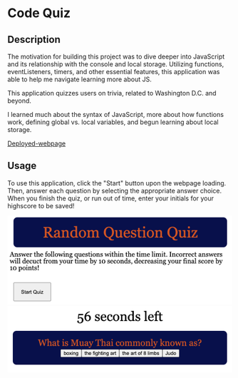 # Code Quiz

## Description

The motivation for building this project was to dive deeper into JavaScript and its relationship with the console and local storage. Utilizing functions, eventListeners, timers, and other essential features, this application was able to help me navigate learning more about JS.

This application quizzes users on trivia, related to Washington D.C. and beyond. 

I learned much about the syntax of JavaScript, more about how functions work, defining global vs. local variables, and begun learning about local storage. 

[Deployed-webpage](https://lparr30.github.io/code-quiz/)

## Usage

To use this application, click the "Start" button upon the webpage loading. Then, answer each question by selecting the appropriate answer choice. When you finish the quiz, or run out of time, enter your initials for your highscore to be saved!

![Code-Quiz-Welcome-Page](./assets/images/code-quiz-welcome.png)
![Code-Quiz-Question](./assets/images/code-quiz-question.png)